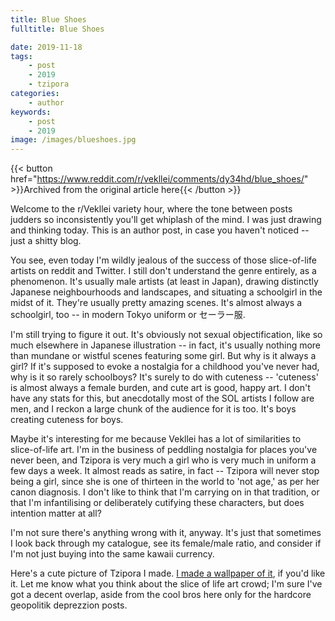 ```yaml
---
title: Blue Shoes
fulltitle: Blue Shoes

date: 2019-11-18
tags:
    - post
    - 2019
    - tzipora
categories:
    - author
keywords:
    - post
    - 2019
image: /images/blueshoes.jpg
---
```

{{< button href="https://www.reddit.com/r/vekllei/comments/dy34hd/blue_shoes/" >}}Archived from the original article here{{< /button >}}

Welcome to the r/Vekllei variety hour, where the tone between posts judders so inconsistently you'll get whiplash of the mind. I was just drawing and thinking today. This is an author post, in case you haven't noticed -- just a shitty blog.

You see, even today I'm wildly jealous of the success of those slice-of-life artists on reddit and Twitter. I still don't understand the genre entirely, as a phenomenon. It's usually male artists (at least in Japan), drawing distinctly Japanese neighbourhoods and landscapes, and situating a schoolgirl in the midst of it. They're usually pretty amazing scenes. It's almost always a schoolgirl, too -- in modern Tokyo uniform or セーラー服.

I'm still trying to figure it out. It's obviously not sexual objectification, like so much elsewhere in Japanese illustration -- in fact, it's usually nothing more than mundane or wistful scenes featuring some girl. But why is it always a girl? If it's supposed to evoke a nostalgia for a childhood you've never had, why is it so rarely schoolboys? It's surely to do with cuteness -- 'cuteness' is almost always a female burden, and cute art is good, happy art. I don't have any stats for this, but anecdotally most of the SOL artists I follow are men, and I reckon a large chunk of the audience for it is too. It's boys creating cuteness for boys.

Maybe it's interesting for me because Vekllei has a lot of similarities to slice-of-life art. I'm in the business of peddling nostalgia for places you've never been, and Tzipora is very much a girl who is very much in uniform a few days a week. It almost reads as satire, in fact -- Tzipora will never stop being a girl, since she is one of thirteen in the world to 'not age,' as per her canon diagnosis. I don't like to think that I'm carrying on in that tradition, or that I'm infantilising or deliberately cutifying these characters, but does intention matter at all?

I'm not sure there's anything wrong with it, anyway. It's just that sometimes I look back through my catalogue, see its female/male ratio, and consider if I'm not just buying into the same kawaii currency.

Here's a cute picture of Tzipora I made. [I made a wallpaper of it](https://imgur.com/TiBF1xe), if you'd like it. Let me know what you think about the slice of life art crowd; I'm sure I've got a decent overlap, aside from the cool bros here only for the hardcore geopolitik deprezzion posts.
